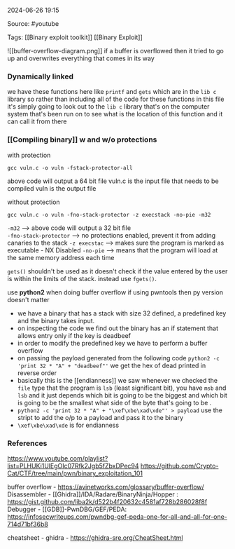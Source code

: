 
2024-06-26 19:15

Source: #youtube 

Tags: [[Binary exploit toolkit]] [[Binary Exploit]]

![[buffer-overflow-diagram.png]]
if a buffer is overflowed then it tried to go up and overwrites everything that comes in its way
### Dynamically linked 

we have these functions here like `printf` and `gets` which are in the `lib c` library so rather than including all of the code for these functions in this file it's simply going to look out to the `lib c` library that's on the computer system that's been run on to see what is the location of this function and it can call it from there
### [[Compiling binary]] w and w/o protections

with protection 
```
gcc vuln.c -o vuln -fstack-protector-all
```
above code will output a 64 bit file 
vuln.c is the input file that needs to be compiled 
vuln is the output file 

without protection
```
gcc vuln.c -o vuln -fno-stack-protector -z execstack -no-pie -m32
```
`-m32` --> above code will output a 32 bit file  
`-fno-stack-protector` --> no protections enabled, prevent it from adding canaries to the stack
`-z execstac` --> makes sure the program is marked as executable - NX Disabled 
`-no-pie` --> means that the program will load at the same memory address each time

`gets()` shouldn't be used as it doesn't check if the value entered by the user is within the limits of the stack. instead use `fgets()`. 

use **python2** when doing buffer overflow if using pwntools then py version doesn't matter

- we have a binary that has a stack with size 32 defined, a predefined key and the binary takes input. 
- on inspecting the code we find out the binary has an if statement that allows entry only if the key is deadbeef
- in order to modify the predefined key we have to perform a buffer overflow 
- on passing the payload generated from the following code `python2 -c 'print 32 * "A" + "deadbeef"'` we get the hex of dead printed in reverse order
- basically this is the [[endianness]] we saw whenever we checked the `file` type that the program is `lsb` (least significant bit), you have `msb` and `lsb` and it just depends which bit is going to be the biggest and which bit is going to be the smallest what side of the byte that's going to be .
- `python2 -c 'print 32 * "A" + "\xef\xbe\xad\xde"' > payload` use the stript to add the o/p to a payload and pass it to the binary    
- `\xef\xbe\xad\xde` is for endianness 



### References
https://www.youtube.com/playlist?list=PLHUKi1UlEgOIc07Rfk2Jgb5fZbxDPec94
https://github.com/Crypto-Cat/CTF/tree/main/pwn/binary_exploitation_101

buffer overflow - https://avinetworks.com/glossary/buffer-overflow/
Disassembler - [[Ghidra]]/IDA/Radare/BinaryNinja/Hopper : https://gist.github.com/liba2k/d522b4f20632c4581af728b286028f8f
Debugger - [[GDB]]-PwnDBG/GEF/PEDA: https://infosecwriteups.com/pwndbg-gef-peda-one-for-all-and-all-for-one-714d71bf36b8

cheatsheet - 
ghidra - https://ghidra-sre.org/CheatSheet.html
